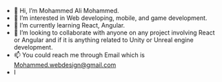 - 👋 Hi, I’m Mohammed Ali Mohammed.
- 👀 I’m interested in Web developing, mobile, and game development.
- 🌱 I’m currently learning React, Angular.
- 💞️ I’m looking to collaborate with anyone on any project involving React or Angular and if it is anything related to Unity or Unreal engine development.
- 📫 You could reach me through Email which is Mohammed.webdesign@gmail.com
- I

<!---
Nalphstein/Nalphstein is a ✨ special ✨ repository because its `README.md` (this file) appears on your GitHub profile.
You can click the Preview link to take a look at your changes.
--->
